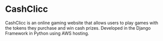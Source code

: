 # CashClicc
CashClicc is an online gaming website that allows users to play games with the tokens they purchase and win cash prizes. Developed in the Django Framework in Python using AWS hosting.
